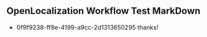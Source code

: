 ## OpenLocalization Workflow Test MarkDown
* 0f9f9238-ff8e-4199-a9cc-2d1313650295 thanks!

<!--HONumber=Jul16_HO4-->


